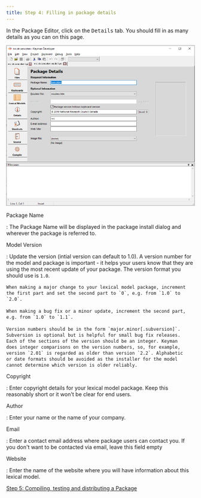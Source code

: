 ```yaml
---
title: Step 4: Filling in package details
---
```


In the Package Editor, click on the
<kbd>Details</kbd> tab. You should fill in as many
details as you can on this page.

![](/cdn/dev/img/developer/120/lm/tutorial_distribute_model_details.png)

Package Name

:   The Package Name will be displayed in the package install dialog and
    wherever the package is referred to.

Model Version

:   Update the version (intial version can default to 1.0). A version
    number for the model and package is important - it helps your users
    know that they are using the most recent update of your package. The
    version format you should use is `1.0`.

    When making a major change to your lexical model package, increment
    the first part and set the second part to `0`, e.g. from `1.0` to
    `2.0`.

    When making a bug fix or a minor update, increment the second part,
    e.g. from `1.0` to `1.1`.

    Version numbers should be in the form `major.minor[.subversion]`.
    Subversion is optional but is helpful for small bug fix releases.
    Each of the sections of the version should be an integer. Keyman
    does integer comparisons on the version numbers, so, for example,
    version `2.01` is regarded as older than version `2.2`. Alphabetic
    or date formats should be avoided as the installer for the model
    cannot determine which version is older reliably.

Copyright

:   Enter copyright details for your lexical model package. Keep this
    reasonably short or it won't be clear for end users.

Author

:   Enter your name or the name of your company.

Email

:   Enter a contact email address where package users can contact you.
    If you don't want to be contacted via email, leave this field empty

Website

:   Enter the name of the website where you will have information about
    this lexical model.

[Step 5: Compiling, testing and distributing a Package](step-5)